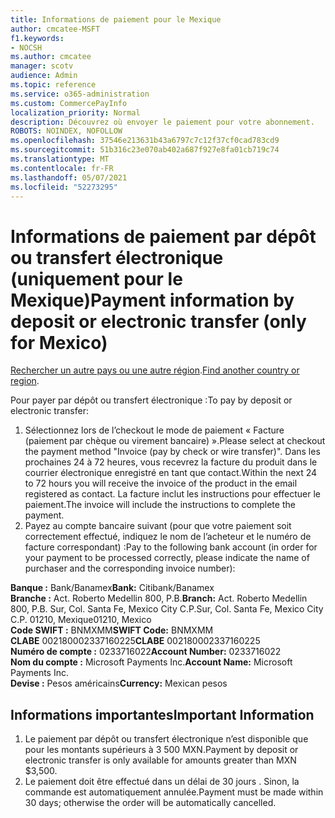 ```yaml
---
title: Informations de paiement pour le Mexique
author: cmcatee-MSFT
f1.keywords:
- NOCSH
ms.author: cmcatee
manager: scotv
audience: Admin
ms.topic: reference
ms.service: o365-administration
ms.custom: CommercePayInfo
localization_priority: Normal
description: Découvrez où envoyer le paiement pour votre abonnement.
ROBOTS: NOINDEX, NOFOLLOW
ms.openlocfilehash: 37546e213631b43a6797c7c12f37cf0cad783cd9
ms.sourcegitcommit: 51b316c23e070ab402a687f927e8fa01cb719c74
ms.translationtype: MT
ms.contentlocale: fr-FR
ms.lasthandoff: 05/07/2021
ms.locfileid: "52273295"
---
```

# <a name="payment-information-by-deposit-or-electronic-transfer-only-for-mexico"></a><span data-ttu-id="9b1f1-103">Informations de paiement par dépôt ou transfert électronique (uniquement pour le Mexique)</span><span class="sxs-lookup"><span data-stu-id="9b1f1-103">Payment information by deposit or electronic transfer (only for Mexico)</span></span>

<span data-ttu-id="9b1f1-104">[Rechercher un autre pays ou une autre région](../billing-and-payments/pay-for-your-subscription.md).</span><span class="sxs-lookup"><span data-stu-id="9b1f1-104">[Find another country or region](../billing-and-payments/pay-for-your-subscription.md).</span></span>

<span data-ttu-id="9b1f1-105">Pour payer par dépôt ou transfert électronique :</span><span class="sxs-lookup"><span data-stu-id="9b1f1-105">To pay by deposit or electronic transfer:</span></span>

1. <span data-ttu-id="9b1f1-106">Sélectionnez lors de l’checkout le mode de paiement « Facture (paiement par chèque ou virement bancaire) ».</span><span class="sxs-lookup"><span data-stu-id="9b1f1-106">Please select at checkout the payment method "Invoice (pay by check or wire transfer)".</span></span> <span data-ttu-id="9b1f1-107">Dans les prochaines 24 à 72 heures, vous recevrez la facture du produit dans le courrier électronique enregistré en tant que contact.</span><span class="sxs-lookup"><span data-stu-id="9b1f1-107">Within the next 24 to 72 hours you will receive the invoice of the product in the email registered as contact.</span></span> <span data-ttu-id="9b1f1-108">La facture inclut les instructions pour effectuer le paiement.</span><span class="sxs-lookup"><span data-stu-id="9b1f1-108">The invoice will include the instructions to complete the payment.</span></span>
2. <span data-ttu-id="9b1f1-109">Payez au compte bancaire suivant (pour que votre paiement soit correctement effectué, indiquez le nom de l’acheteur et le numéro de facture correspondant) :</span><span class="sxs-lookup"><span data-stu-id="9b1f1-109">Pay to the following bank account (in order for your payment to be processed correctly, please indicate the name of purchaser and the corresponding invoice number):</span></span>  

<span data-ttu-id="9b1f1-110">**Banque :** Bank/Banamex</span><span class="sxs-lookup"><span data-stu-id="9b1f1-110">**Bank:** Citibank/Banamex</span></span>  
<span data-ttu-id="9b1f1-111">**Branche :** Act. Roberto Medellin 800, P.B.</span><span class="sxs-lookup"><span data-stu-id="9b1f1-111">**Branch:** Act. Roberto Medellin 800, P.B.</span></span> <span data-ttu-id="9b1f1-112">Sur, Col. Santa Fe, Mexico City C.P.</span><span class="sxs-lookup"><span data-stu-id="9b1f1-112">Sur, Col. Santa Fe, Mexico City C.P.</span></span> <span data-ttu-id="9b1f1-113">01210, Mexique</span><span class="sxs-lookup"><span data-stu-id="9b1f1-113">01210, Mexico</span></span>  
<span data-ttu-id="9b1f1-114">**Code SWIFT :** BNMXMM</span><span class="sxs-lookup"><span data-stu-id="9b1f1-114">**SWIFT Code:** BNMXMM</span></span>  
<span data-ttu-id="9b1f1-115">**CLABE** 002180002337160225</span><span class="sxs-lookup"><span data-stu-id="9b1f1-115">**CLABE** 002180002337160225</span></span>  
<span data-ttu-id="9b1f1-116">**Numéro de compte :** 0233716022</span><span class="sxs-lookup"><span data-stu-id="9b1f1-116">**Account Number:** 0233716022</span></span>  
<span data-ttu-id="9b1f1-117">**Nom du compte :** Microsoft Payments Inc.</span><span class="sxs-lookup"><span data-stu-id="9b1f1-117">**Account Name:** Microsoft Payments Inc.</span></span>  
<span data-ttu-id="9b1f1-118">**Devise :** Pesos américains</span><span class="sxs-lookup"><span data-stu-id="9b1f1-118">**Currency:** Mexican pesos</span></span>

## <a name="important-information"></a><span data-ttu-id="9b1f1-119">Informations importantes</span><span class="sxs-lookup"><span data-stu-id="9b1f1-119">Important Information</span></span>

1. <span data-ttu-id="9b1f1-120">Le paiement par dépôt ou transfert électronique n’est disponible que pour les montants supérieurs à 3 500 MXN.</span><span class="sxs-lookup"><span data-stu-id="9b1f1-120">Payment by deposit or electronic transfer is only available for amounts greater than MXN $3,500.</span></span>
2. <span data-ttu-id="9b1f1-121">Le paiement doit être effectué dans un délai de 30 jours . Sinon, la commande est automatiquement annulée.</span><span class="sxs-lookup"><span data-stu-id="9b1f1-121">Payment must be made within 30 days; otherwise the order will be automatically cancelled.</span></span>
